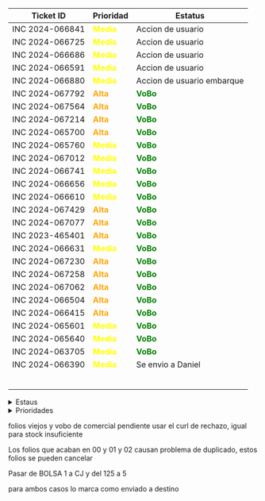 | Ticket ID | Prioridad | Estatus     |
|-----------|------------------|------------|
| INC 2024-066841 | <span style="color:yellow">**Media**</span> | Accion de usuario |
| INC 2024-066725 | <span style="color:yellow">**Media**</span> | Accion de usuario |
| INC 2024-066686 | <span style="color:yellow">**Media**</span> | Accion de usuario |
| INC 2024-066591 | <span style="color:yellow">**Media**</span> | Accion de usuario |
| INC 2024-066880 | <span style="color:yellow">**Media**</span> | Accion de usuario embarque|
| INC 2024-067792 | <span style="color:orange">**Alta**</span> | <span style="color:green">**VoBo**</span> |
| INC 2024-067564 | <span style="color:orange">**Alta**</span> | <span style="color:green">**VoBo**</span> |
| INC 2024-067214 | <span style="color:orange">**Alta**</span> | <span style="color:green">**VoBo**</span> |
| INC 2024-065700 | <span style="color:orange">**Alta**</span> | <span style="color:green">**VoBo**</span> |
| INC 2024-065760 | <span style="color:yellow">**Media**</span> | <span style="color:green">**VoBo**</span> |
| INC 2024-067012 | <span style="color:yellow">**Media**</span> | <span style="color:green">**VoBo**</span> |
| INC 2024-066741 | <span style="color:yellow">**Media**</span> | <span style="color:green">**VoBo**</span> |
| INC 2024-066656 | <span style="color:yellow">**Media**</span> | <span style="color:green">**VoBo**</span> |
| INC 2024-066610 | <span style="color:yellow">**Media**</span> | <span style="color:green">**VoBo**</span> |
| INC 2024-067429 | <span style="color:orange">**Alta**</span> | <span style="color:green">**VoBo**</span> |
| INC 2024-067077 | <span style="color:orange">**Alta**</span> | <span style="color:green">**VoBo**</span> |
| INC 2023-465401 | <span style="color:orange">**Alta**</span> | <span style="color:green">**VoBo**</span> |
| INC 2024-066631 | <span style="color:yellow">**Media**</span> | <span style="color:green">**VoBo**</span> |
| INC 2024-067230 | <span style="color:orange">**Alta**</span> | <span style="color:green">**VoBo**</span> |
| INC 2024-067258 | <span style="color:orange">**Alta**</span> | <span style="color:green">**VoBo**</span> |
| INC 2024-067062 | <span style="color:orange">**Alta**</span> | <span style="color:green">**VoBo**</span> |
| INC 2024-066504 | <span style="color:orange">**Alta**</span> | <span style="color:green">**VoBo**</span> |
| INC 2024-066415 | <span style="color:orange">**Alta**</span> | <span style="color:green">**VoBo**</span> |
| INC 2024-065601 | <span style="color:yellow">**Media**</span> | <span style="color:green">**VoBo**</span> |
| INC 2024-065640 | <span style="color:yellow">**Media**</span> | <span style="color:green">**VoBo**</span> |
| INC 2024-063705 | <span style="color:yellow">**Media**</span> | <span style="color:green">**VoBo**</span> |
| INC 2024-066390 | <span style="color:yellow">**Media**</span> | Se envio a Daniel |
|  |  |  |
|  |  |  |
|  |  |  |
|  |  |  |
|  |  |  |
|  |  |  |







<details>
  <summary>Estaus</summary>
  
  | Ticket ID | Descripción del Problema                                       |
  |-----------|-----------------------------------------------------------------|
  | <span style="color:red">**Cerrada**</span> | Se finalizo el ticket  |
  | <span style="color:green">**VoBo**</span> | Esperando el visto bueno del usuario  |
  | En proceso       | Error al procesar pago de factura |
  | Accion de Usuario | Esperando mas informacion por parte del usuario ya sea datos o anexar imagenes o pdf|
  | Pregunta a Valeria | Duda que me hace falta comprender del todo sobre el caso |
  | Pregunta a Daniel | Dudas que le mando a Daniel por correo |
  | Enviado a Claudia | Casos que se le envian a Claudia para su atencion |
  | Enviado a Daniel | Casos que se le envian a Daniel para su atencion  |
  | Junta de las 3 | Dudas que se preguntan a Daniel en la junta |
  | Anexar VoBo | Falta que el usuario anexe el visto bueno |
  | No he resuelto de este tipo | Hace fala explicacion de casos que no he atendido |
  | Falta documentacion | Casos de los cuales no se ha generado o la documentacion no esta explicada del todo bien |
  | Reasignado |  |

</details>

<details>
  <summary>Prioridades</summary>
  
  | Prioridad | Descripción                                   |
  |-----------|-----------------------------------------------------------------|
  | <span style="color:red">**Critica**</span> | Tickets de mayo importancia y con los cuales contamos con poco tiempo para atender|
  | <span style="color:orange">**Alta**</span> | Tickets que son importantes pero pueden esperar si hay demaciados Criticos |
  | <span style="color:yellow">**Media**</span> | Tickets con importancia pero suelen poder esperar dias |
  | <span style="color:blue">**Baja**</span> | Tikects de menor importancia y que por lo regular se antienden al final |
</details>



folios viejos y vobo de comercial pendiente usar el curl de rechazo, igual para stock insuficiente


Los folios que acaban en 00 y 01 y 02 causan problema de duplicado, estos folios se pueden cancelar



Pasar de BOLSA 1 a CJ y del 125 a 5


para ambos casos lo marca como enviado a destino
